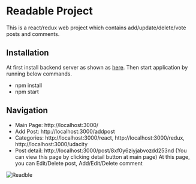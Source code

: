 # Readable Project

This is a react/redux web project which contains add/update/delete/vote posts and comments.

## Installation

At first install backend server as shown as [here](https://github.com/udacity/reactnd-project-readable-starter/blob/master/api-server/README.md).
Then start application by running below commands.
* npm install
* npm start

## Navigation

* Main Page: http://localhost:3000/
* Add Post: http://localhost:3000/addpost
* Categories: http://localhost:3000/react, http://localhost:3000/redux, http://localhost:3000/udacity
* Post detail: http://localhost:3000/post/8xf0y6ziyjabvozdd253nd (You can view this page by clicking detail button at main page)
  At this page, you can Edit/Delete post, Add/Edit/Delete comment
  
![Readble](https://i.imgur.com/gwQ6LvX.gif)